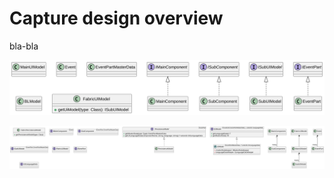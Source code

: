 # Capture design overview

bla-bla




![Use Cases Diagram page 1](./diagrams/out/class-overview/Use-Cases-page1.svg)

![Use Cases Diagram page 2](./diagrams/out/class-overview/Use-Cases-page2.svg)
